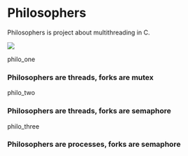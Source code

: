 # Philosophers

Philosophers is project about multithreading in C.

<p><img src="https://upload.wikimedia.org/wikipedia/commons/7/7b/An_illustration_of_the_dining_philosophers_problem.png"></p>

philo_one
### Philosophers are threads, forks are mutex

philo_two
### Philosophers are threads, forks are semaphore

philo_three
### Philosophers are processes, forks are semaphore
